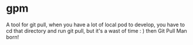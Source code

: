 # gpm
A tool for git pull, when you have a lot of local pod to develop, you have to cd that directory and run git pull, but it's a wast of time : ) then Git Pull Man born! 
